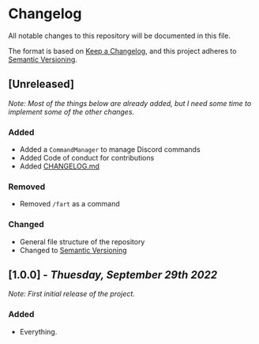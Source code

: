 # Changelog
All notable changes to this repository will be documented in this file.

The format is based on [Keep a Changelog](https://keepachangelog.com/en/1.0.0/),
and this project adheres to [Semantic Versioning](https://semver.org/spec/v2.0.0.html).

## [Unreleased]

*Note: Most of the things below are already added, but I need some time to implement some of the other changes.*

### Added
- Added a `CommandManager` to manage Discord commands
- Added Code of conduct for contributions
- Added [CHANGELOG.md](https://github.com/Googool/PaperJDA/CHANGELOG.md)

### Removed
- Removed `/fart` as a command

### Changed
- General file structure of the repository
- Changed to [Semantic Versioning](https://semver.org/spec/v2.0.0.html)

## [1.0.0] - *Thuesday, September 29th 2022*

*Note: First initial release of the project.*

### Added
- Everything.
